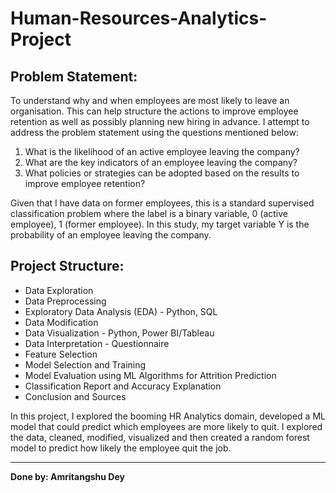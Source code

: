 # Human-Resources-Analytics-Project

## Problem Statement:
To understand why and when employees are most likely to leave an organisation. This can help structure the actions to improve employee retention as well as possibly planning new hiring in advance. I attempt to address the problem statement using the questions mentioned below:

1. What is the likelihood of an active employee leaving the company?
2. What are the key indicators of an employee leaving the company?
3. What policies or strategies can be adopted based on the results to improve employee retention?

Given that I have data on former employees, this is a standard supervised classification problem where the label is a binary variable, 0 (active employee), 1 (former employee). In this study, my target variable Y is the probability of an employee leaving the company.

## Project Structure:
- Data Exploration  
- Data Preprocessing  
- Exploratory Data Analysis (EDA) - Python, SQL  
- Data Modification  
- Data Visualization - Python, Power BI/Tableau  
- Data Interpretation - Questionnaire  
- Feature Selection  
- Model Selection and Training  
- Model Evaluation using ML Algorithms for Attrition Prediction  
- Classification Report and Accuracy Explanation  
- Conclusion and Sources

In this project, I explored the booming HR Analytics domain, developed a ML model that could predict which employees are more likely to quit. I explored the data, cleaned, modified, visualized and then created a random forest model to predict how likely the employee quit the job.

---

**Done by: Amritangshu Dey**

